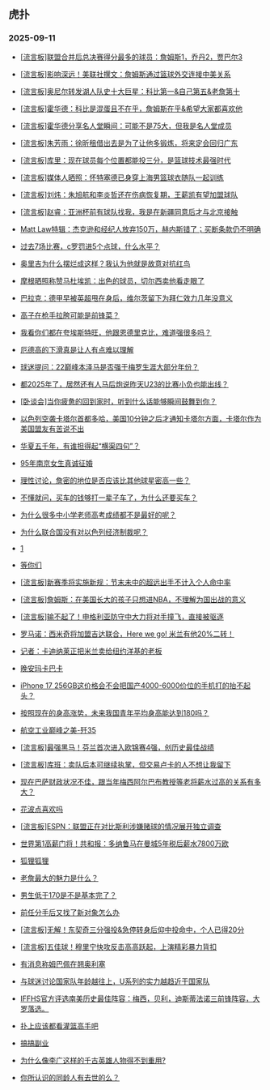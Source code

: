 ## 虎扑 
### 2025-09-11

+ [[流言板]联盟合并后总决赛得分最多的球员：詹姆斯1，乔丹2，贾巴尔3](https://bbs.hupu.com/634767862.html)

+ [[流言板]影响深远！美联社撰文：詹姆斯通过篮球外交连接中美关系](https://bbs.hupu.com/634770586.html)

+ [[流言板]奥尼尔转发湖人队史十大巨星：科比第一&amp;自己第五&amp;老詹第十](https://bbs.hupu.com/634769060.html)

+ [[流言板]霍华德：科比是混蛋且不在乎，詹姆斯在乎&amp;希望大家都喜欢他](https://bbs.hupu.com/634770072.html)

+ [[流言板]霍华德分享名人堂瞬间：可能不是75大，但我是名人堂成员](https://bbs.hupu.com/634768101.html)

+ [[流言板]朱芳雨：徐昕租借出去是为了让他多锻炼，将来定会回归广东](https://bbs.hupu.com/634769967.html)

+ [[流言板]库里：现在球员每个位置都能投三分，是篮球技术最强时代](https://bbs.hupu.com/634769856.html)

+ [[流言板]媒体人晒照：怀特塞德已身穿上海男篮球衣随队一起训练](https://bbs.hupu.com/634768336.html)

+ [[流言板]刘炜：朱旭航和李炎哲还在伤病恢复期，王薪凯有望加盟球队](https://bbs.hupu.com/634767610.html)

+ [[流言板]赵睿：亚洲杯前有球队找我，我是在新疆同意后才与北京接触](https://bbs.hupu.com/634769716.html)

+ [Matt Law特辑：杰克逊和经纪人放弃150万，赫内斯错了；买断条款仍不明确](https://bbs.hupu.com/634767395.html)

+ [过去7场比赛，c罗罚进5个点球，什么水平？](https://bbs.hupu.com/634766634.html)

+ [奥里吉为什么摆烂成这样？我认为他就是故意对抗红鸟](https://bbs.hupu.com/634766535.html)

+ [摩根晒照称赞马杜埃凯：出色的球员，切尔西卖他看走眼了](https://bbs.hupu.com/634765351.html)

+ [巴拉克：德甲早被英超甩在身后，维尔茨留下为拜仁效力几年没意义](https://bbs.hupu.com/634765621.html)

+ [高子在枪手拉胯可能是前锋菜？](https://bbs.hupu.com/634765837.html)

+ [我看你们都在夸埃斯特旺，他跟恩德里克比，难道强很多吗？](https://bbs.hupu.com/634764460.html)

+ [厄德高的下滑真是让人有点难以理解](https://bbs.hupu.com/634766524.html)

+ [球迷提问：22巅峰本泽马是否强于梅罗生涯大部分年份？](https://bbs.hupu.com/634765171.html)

+ [都2025年了，居然还有人马后炮说昨天U23的比赛小负也能出线？](https://bbs.hupu.com/634764862.html)

+ [[卧谈会]当你疲惫的回到家时，听到什么话能够瞬间鼓舞到你？](https://bbs.hupu.com/634768935.html)

+ [以色列空袭卡塔尔首都多哈，美国10分钟之后才通知卡塔尔方面，卡塔尔作为美国盟友有苦说不出](https://bbs.hupu.com/634767893.html)

+ [华夏五千年，有谁担得起“横渠四句”？](https://bbs.hupu.com/634769527.html)

+ [95年南京女生真诚征婚](https://bbs.hupu.com/634770312.html)

+ [理性讨论，詹密的地位是否应该比其他球星密高一些？](https://bbs.hupu.com/634770327.html)

+ [不懂就问，买车的钱够打一辈子车了，为什么还要买车？](https://bbs.hupu.com/634769175.html)

+ [为什么很多中小学老师高考成绩都不是最好的呢？](https://bbs.hupu.com/634767651.html)

+ [为什么联合国没有对以色列经济制裁呢？](https://bbs.hupu.com/634769143.html)

+ [1](https://bbs.hupu.com/634769236.html)

+ [等你们](https://bbs.hupu.com/634769453.html)

+ [[流言板]新赛季将实施新规：节末未中的超远出手不计入个人命中率](https://bbs.hupu.com/634771166.html)

+ [[流言板]詹姆斯：在美国长大的孩子只想进NBA，不理解为国出战的意义](https://bbs.hupu.com/634770868.html)

+ [[流言板]输不起了！申格利亚防守中大力将对手撞飞，直接被驱逐](https://bbs.hupu.com/634770934.html)

+ [罗马诺：西米奇将加盟吉达联合，Here we go!  米兰有他20%二转！](https://bbs.hupu.com/634764793.html)

+ [记者：卡迪纳莱正把米兰卖给纽约洋基的老板](https://bbs.hupu.com/634767287.html)

+ [晚安玛卡巴卡](https://bbs.hupu.com/634770283.html)

+ [iPhone 17 256GB这价格会不会把国产4000-6000价位的手机打的抬不起头？](https://bbs.hupu.com/634768515.html)

+ [按照现在的身高涨势，未来我国青年平均身高能达到180吗？](https://bbs.hupu.com/634768347.html)

+ [航空工业巅峰之美-歼35](https://bbs.hupu.com/634770739.html)

+ [[流言板]最强黑马！芬兰首次进入欧锦赛4强，创历史最佳战绩](https://bbs.hupu.com/634770972.html)

+ [[流言板]库班：卖队后本可继续执掌，但交易卢卡的人不想让我留下](https://bbs.hupu.com/634770643.html)

+ [现在巴萨财政状况不佳，跟当年梅西阿尔巴布教授等老将薪水过高的关系有多大？](https://bbs.hupu.com/634769700.html)

+ [花波点喜欢吗](https://bbs.hupu.com/634770701.html)

+ [[流言板]ESPN：联盟正在对比斯利涉嫌赌球的情况展开独立调查](https://bbs.hupu.com/634771105.html)

+ [世界第1高薪门将！共和报：多纳鲁马在曼城5年税后薪水7800万欧](https://bbs.hupu.com/634770549.html)

+ [狐狸狐狸](https://bbs.hupu.com/634769512.html)

+ [老詹最大的魅力是什么？](https://bbs.hupu.com/634770995.html)

+ [男生低于170是不是基本完了？](https://bbs.hupu.com/634769776.html)

+ [前任分手后又找了新对象怎么办](https://bbs.hupu.com/634770339.html)

+ [[流言板]无解！东契奇三分强投&amp;急停转身后仰中投命中，个人已得20分](https://bbs.hupu.com/634771532.html)

+ [[流言板]五佳球！穆里宁快攻反击高高跃起，上演精彩暴力背扣](https://bbs.hupu.com/634770235.html)

+ [有消息称姆巴佩在翘奥利塞](https://bbs.hupu.com/634767477.html)

+ [与球迷讨论国家队年龄越往上，U系列的实力越趋近于国家队](https://bbs.hupu.com/634768762.html)

+ [IFFHS官方评选南美历史最佳阵容：梅西，贝利，迪斯蒂法诺三前锋阵容，大罗落选。](https://bbs.hupu.com/634769976.html)

+ [扑上应该都看灌篮高手吧](https://bbs.hupu.com/634770614.html)

+ [搞搞副业](https://bbs.hupu.com/634771183.html)

+ [为什么像李广这样的千古英雄人物得不到重用?](https://bbs.hupu.com/634771437.html)

+ [你所认识的同龄人有去世的么？](https://bbs.hupu.com/634770612.html)

